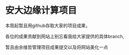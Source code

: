 <!doctype html>
<html lang="en">
<head>
<meta charset="utf-8">
<!-- TemplateBeginEditable name="doctitle" -->
<title>安大边缘计算项目</title>

</head>

<body>
<h1>安大边缘计算项目</h1>
 <p>本周起暂且用github存取大家的项目成果，</p>
<p>各位的成果贡献到网站上别忘看我给大家提供的具体branch,</p>
	<p>暂且由余维哲管理项目成果提交以及将网站美化一点</p>
</body>
</html>
